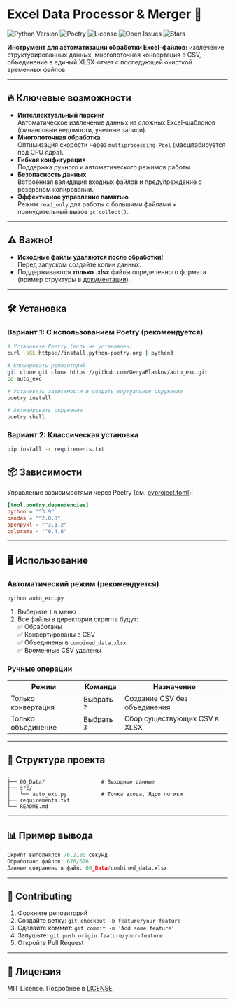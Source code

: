 # Excel Data Processor & Merger 🚀

![Python Version](https://img.shields.io/badge/Python-3.9%2B-blue)
![Poetry](https://img.shields.io/badge/Poetry-1.6%2B-orange)
![License](https://img.shields.io/badge/License-MIT-green)
![Open Issues](https://img.shields.io/github/issues/GenyaElamkov/auto_exc)
![Stars](https://img.shields.io/github/stars/GenyaElamkov/auto_exc)

**Инструмент для автоматизации обработки Excel-файлов:** извлечение структурированных данных, многопоточная конвертация в CSV, объединение в единый XLSX-отчет с последующей очисткой временных файлов.

---

## 🔥 Ключевые возможности
- **Интеллектуальный парсинг**  
  Автоматическое извлечение данных из сложных Excel-шаблонов (финансовые ведомости, учетные записи).
- **Многопоточная обработка**  
  Оптимизация скорости через `multiprocessing.Pool` (масштабируется под CPU ядра).
- **Гибкая конфигурация**  
  Поддержка ручного и автоматического режимов работы.
- **Безопасность данных**  
  Встроенная валидация входных файлов и предупреждение о резервном копировании.
- **Эффективное управление памятью**  
  Режим `read_only` для работы с большими файлами + принудительный вызов `gc.collect()`.

---

## ⚠️ Важно!
- **Исходные файлы удаляются после обработки!**  
  Перед запуском создайте копии данных.
- Поддерживаются **только .xlsx** файлы определенного формата (пример структуры в [документации](documents/document.xlsx)).

---

## 🛠 Установка

### Вариант 1: С использованием Poetry (рекомендуется)
```bash
# Установите Poetry (если не установлен)
curl -sSL https://install.python-poetry.org | python3 -

# Клонировать репозиторий
git clone git clone https://github.com/GenyaElamkov/auto_exc.git
cd auto_exc

# Установить зависимости и создать виртуальное окружение
poetry install

# Активировать окружение
poetry shell
```

### Вариант 2: Классическая установка
```bash
pip install -r requirements.txt
```


## 📦 Зависимости
Управление зависимостями через Poetry (см. [pyproject.toml](pyproject.toml)):
```toml
[tool.poetry.dependencies]
python = "^3.9"
pandas = "^2.0.3"
openpyxl = "^3.1.2"
colorama = "^0.4.6"
```
---

## 🖥 Использование

### Автоматический режим (рекомендуется)
```bash
python auto_exc.py
```
1. Выберите `1` в меню  
2. Все файлы в директории скрипта будут:  
   ✅ Обработаны  
   ✅ Конвертированы в CSV  
   ✅ Объединены в `combined_data.xlsx`  
   ✅ Временные CSV удалены  

### Ручные операции
| Режим | Команда | Назначение |
|-------|---------|------------|
| Только конвертация | Выбрать `2` | Создание CSV без объединения |
| Только объединение | Выбрать `3` | Сбор существующих CSV в XLSX |

---

## 📂 Структура проекта
```
.
├── 00_Data/                  # Выходные данные
├── src/
│   └── auto_exc.py           # Точка входа, Ядро логики
├── requirements.txt
└── README.md
```

---

## 📊 Пример вывода
```python
Скрипт выполнялся 76.2180 секунд
Обработано файлов: 676/676
Данные сохранены в файл: 00_Data/combined_data.xlsx
```

---

## 🤝 Contributing
1. Форкните репозиторий
2. Создайте ветку: `git checkout -b feature/your-feature`
3. Сделайте коммит: `git commit -m 'Add some feature'`
4. Запушьте: `git push origin feature/your-feature`
5. Откройте Pull Request

---

## 📜 Лицензия  
MIT License. Подробнее в [LICENSE](LICENSE).

---
